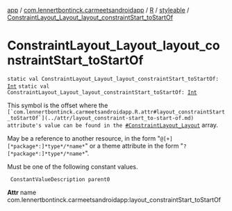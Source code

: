 [app](../../../index.md) / [com.lennertbontinck.carmeetsandroidapp](../../index.md) / [R](../index.md) / [styleable](index.md) / [ConstraintLayout_Layout_layout_constraintStart_toStartOf](./-constraint-layout_-layout_layout_constraint-start_to-start-of.md)

# ConstraintLayout_Layout_layout_constraintStart_toStartOf

`static val ConstraintLayout_Layout_layout_constraintStart_toStartOf: `[`Int`](https://kotlinlang.org/api/latest/jvm/stdlib/kotlin/-int/index.html)
`static val ConstraintLayout_Layout_layout_constraintStart_toStartOf: `[`Int`](https://kotlinlang.org/api/latest/jvm/stdlib/kotlin/-int/index.html)

This symbol is the offset where the ``[`com.lennertbontinck.carmeetsandroidapp.R.attr#layout_constraintStart_toStartOf`](../attr/layout_constraint-start_to-start-of.md) attribute's value can be found in the ``[`#ConstraintLayout_Layout`](-constraint-layout_-layout.md) array.

May be a reference to another resource, in the form "`@[+][*package*:]*type*/*name*`" or a theme attribute in the form "`?[*package*:]*type*/*name*`".

Must be one of the following constant values.

     ConstantValueDescription parent0

**Attr**
name com.lennertbontinck.carmeetsandroidapp:layout_constraintStart_toStartOf

